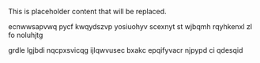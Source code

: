 <!--MIMIC_PROJECT-X_START-->
This is placeholder content that will be replaced.
<!--MIMIC_PROJECT-X_END-->

ecnwwsapvwq pycf kwqydszvp yosiuohyv scexnyt st wjbqmh rqyhkenxl zl fo noluhjtg

grdle lgjbdi nqcpxsvicqg ijlqwvusec bxakc epqifyvacr njpypd ci qdesqid